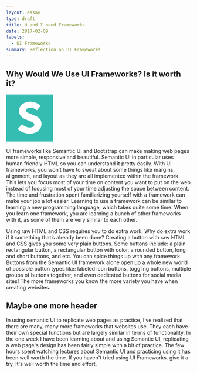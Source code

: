 ```yaml
---
layout: essay
type: draft
title: U and I need Frameworks
date: 2017-02-09
labels:
  - UI Frameworks
summary: Reflection on UI Frameworks
---
```


## Why Would We Use UI Frameworks? Is it worth it?

<img class="ui small right floated image" src="../images/semantic-ui-logo.png">

UI frameworks like Semantic UI and Bootstrap can make making web pages more simple, responsive and beautiful. Semantic UI in particular uses human friendly HTML so you can understand it pretty easily. With UI frameworks, you won’t have to sweat about some things like margins, alignment, and layout as they are all implemented within the framework. This lets you focus most of your time on content you want to put on the web instead of focusing most of your time adjusting the space between content. The time and frustration spent familiarizing yourself with a framework can make your job a lot easier. Learning to use a framework can be similar to learning a new programming language, which takes quite some time. When you learn one framework, you are learning a bunch of other frameworks with it, as some of them are very similar to each other.

Using raw HTML and CSS requires you to do extra work. Why do extra work if it something that’s already been done? Creating a button with raw HTML and CSS gives you some very plain buttons. Some buttons include: a plain rectangular button, a rectangular button with color, a rounded button, long and short buttons, and etc. You can spice things up with any framework. Buttons from the Semantic UI framework alone open up a whole new world of possible button types like: labeled icon buttons, toggling buttons, multiple groups of buttons together, and even dedicated buttons for social media sites! The more frameworks you know the more variety you have when creating websites.

## Maybe one more header

In using semantic UI to replicate web pages as practice, I’ve realized that there are many, many more frameworks that websites use. They each have their own special functions but are largely similar in terms of functionality. In the one week I have been learning about and using Semantic UI, replicating a web page's design has been fairly simple with a bit of practice. The few hours spent watching lectures about Semantic UI and practicing using it has been well worth the time. If you haven't tried using UI Frameworks. give it a try. It's well worth the time and effort.
